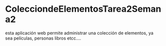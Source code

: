 # ColecciondeElementosTarea2Semana2
esta aplicación web permite administrar una colección de elementos, ya sea películas, personas libros etcc.... 

